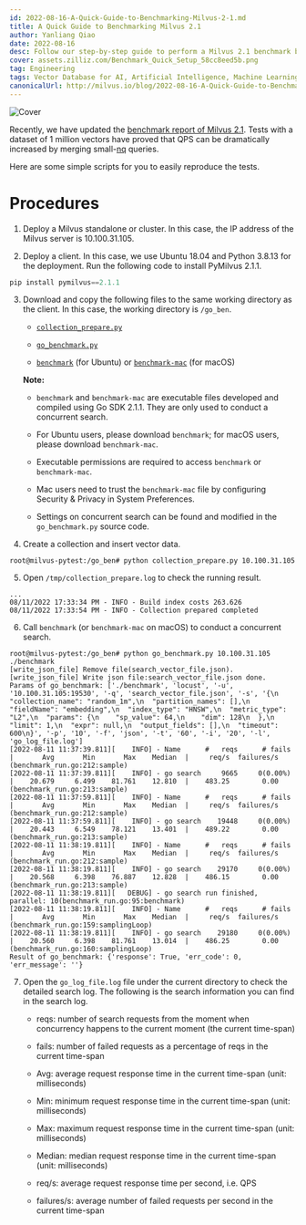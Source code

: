 ```yaml
---
id: 2022-08-16-A-Quick-Guide-to-Benchmarking-Milvus-2-1.md
title: A Quick Guide to Benchmarking Milvus 2.1 
author: Yanliang Qiao
date: 2022-08-16
desc: Follow our step-by-step guide to perform a Milvus 2.1 benchmark by yourself.
cover: assets.zilliz.com/Benchmark_Quick_Setup_58cc8eed5b.png
tag: Engineering
tags: Vector Database for AI, Artificial Intelligence, Machine Learning
canonicalUrl: http://milvus.io/blog/2022-08-16-A-Quick-Guide-to-Benchmarking-Milvus-2-1.md
---
```


![Cover](https://assets.zilliz.com/Benchmark_Quick_Setup_58cc8eed5b.png "A Quick Guide to Benchmarking Milvus 2.1 ")

Recently, we have updated the [benchmark report of Milvus 2.1](https://milvus.io/docs/v2.1.x/benchmark.md). Tests with a dataset of 1 million vectors have proved that QPS can be dramatically increased by merging small-[nq](https://milvus.io/docs/v2.1.x/benchmark.md#Terminology) queries.

Here are some simple scripts for you to easily reproduce the tests.

# Procedures

1. Deploy a Milvus standalone or cluster. In this case, the IP address of the Milvus server is 10.100.31.105.

2. Deploy a client. In this case, we use Ubuntu 18.04 and Python 3.8.13 for the deployment. Run the following code to install PyMilvus 2.1.1.

```python
pip install pymilvus==2.1.1
```

3. Download and copy the following files to the same working directory as the client. In this case, the working directory is `/go_ben`.

   - [`collection_prepare.py`](https://github.com/milvus-io/milvus-tools/blob/main/benchmark/collection_prepare.py)

   - [`go_benchmark.py`](https://github.com/milvus-io/milvus-tools/blob/main/benchmark/go_benchmark.py)

   - [`benchmark`](https://github.com/milvus-io/milvus-tools/blob/main/benchmark/benchmark) (for Ubuntu) or [`benchmark-mac`](https://github.com/milvus-io/milvus-tools/blob/main/benchmark/benchmark-mac) (for macOS)
   
   **Note:**
   
   - `benchmark` and `benchmark-mac` are executable files developed and compiled using Go SDK 2.1.1. They are only used to conduct a concurrent search. 
   
   - For Ubuntu users, please download `benchmark`; for macOS users, please download `benchmark-mac`.
   
   - Executable permissions are required to access `benchmark` or `benchmark-mac`. 
   
   - Mac users need to trust the `benchmark-mac` file by configuring Security & Privacy in System Preferences.
   
   - Settings on concurrent search can be found and modified in the `go_benchmark.py` source code.
   

4. Create a collection and insert vector data.

```
root@milvus-pytest:/go_ben# python collection_prepare.py 10.100.31.105 
```

5. Open `/tmp/collection_prepare.log` to check the running result.

```
...
08/11/2022 17:33:34 PM - INFO - Build index costs 263.626
08/11/2022 17:33:54 PM - INFO - Collection prepared completed
```

6. Call `benchmark` (or `benchmark-mac` on macOS) to conduct a concurrent search.

```
root@milvus-pytest:/go_ben# python go_benchmark.py 10.100.31.105 ./benchmark
[write_json_file] Remove file(search_vector_file.json).
[write_json_file] Write json file:search_vector_file.json done.
Params of go_benchmark: ['./benchmark', 'locust', '-u', '10.100.31.105:19530', '-q', 'search_vector_file.json', '-s', '{\n  "collection_name": "random_1m",\n  "partition_names": [],\n  "fieldName": "embedding",\n  "index_type": "HNSW",\n  "metric_type": "L2",\n  "params": {\n    "sp_value": 64,\n    "dim": 128\n  },\n  "limit": 1,\n  "expr": null,\n  "output_fields": [],\n  "timeout": 600\n}', '-p', '10', '-f', 'json', '-t', '60', '-i', '20', '-l', 'go_log_file.log']
[2022-08-11 11:37:39.811][    INFO] - Name      #   reqs      # fails  |       Avg       Min       Max    Median  |     req/s  failures/s (benchmark_run.go:212:sample)
[2022-08-11 11:37:39.811][    INFO] - go search     9665     0(0.00%)  |    20.679     6.499    81.761    12.810  |    483.25        0.00 (benchmark_run.go:213:sample)
[2022-08-11 11:37:59.811][    INFO] - Name      #   reqs      # fails  |       Avg       Min       Max    Median  |     req/s  failures/s (benchmark_run.go:212:sample)
[2022-08-11 11:37:59.811][    INFO] - go search    19448     0(0.00%)  |    20.443     6.549    78.121    13.401  |    489.22        0.00 (benchmark_run.go:213:sample)
[2022-08-11 11:38:19.811][    INFO] - Name      #   reqs      # fails  |       Avg       Min       Max    Median  |     req/s  failures/s (benchmark_run.go:212:sample)
[2022-08-11 11:38:19.811][    INFO] - go search    29170     0(0.00%)  |    20.568     6.398    76.887    12.828  |    486.15        0.00 (benchmark_run.go:213:sample)
[2022-08-11 11:38:19.811][   DEBUG] - go search run finished, parallel: 10(benchmark_run.go:95:benchmark)
[2022-08-11 11:38:19.811][    INFO] - Name      #   reqs      # fails  |       Avg       Min       Max    Median  |     req/s  failures/s (benchmark_run.go:159:samplingLoop)
[2022-08-11 11:38:19.811][    INFO] - go search    29180     0(0.00%)  |    20.560     6.398    81.761    13.014  |    486.25        0.00 (benchmark_run.go:160:samplingLoop)
Result of go_benchmark: {'response': True, 'err_code': 0, 'err_message': ''} 
```

7. Open the `go_log_file.log` file under the current directory to check the detailed search log. The following is the search information you can find in the search log.
   - reqs: number of search requests from the moment when concurrency happens to the current moment (the current time-span)
   
   - fails: number of failed requests as a percentage of reqs in the current time-span
   
   - Avg: average request response time in the current time-span (unit: milliseconds)
   
   - Min: minimum request response time in the current time-span (unit: milliseconds)
   
   - Max: maximum request response time in the current time-span (unit: milliseconds)
   
   - Median: median request response time in the current time-span (unit: milliseconds)
   
   - req/s: average request response time per second, i.e. QPS
   
   - failures/s: average number of failed requests per second in the current time-span
